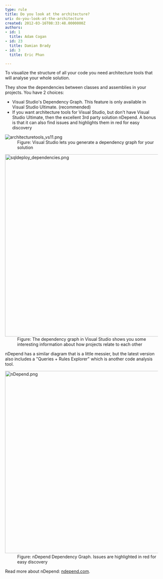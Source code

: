 ```yaml
---
type: rule
title: Do you look at the architecture?
uri: do-you-look-at-the-architecture
created: 2012-03-16T08:33:48.0000000Z
authors:
- id: 1
  title: Adam Cogan
- id: 23
  title: Damian Brady
- id: 3
  title: Eric Phan

---
```




<span class='intro'> <p>To visualize the structure of all your code you need architecture tools that will analyse your whole solution.<br></p>
<p>They show the dependencies between classes and assemblies in your projects.&#160;You have 2 choices&#58;</p>
<ul>
<li>Visual Studio's Dependency Graph. This feature is only available in Visual Studio Ultimate. (recommended)</li>
<li>If you want architecture tools for Visual Studio, but don't have Visual Studio Ultimate, then the excellent 3rd party solution nDepend. A bonus is that it can also find issues and highlights them in red for easy discovery<br></li>
</ul>
 </span>

<dl class="image"><dt><img src="/PublishingImages/ArchitectureToolsVS11.png" alt="architecturetools_vs11.png" /></dt><dd>Figure&#58; Visual Studio lets you generate a dependency graph for your solution</dd></dl><dl class="image"><dt><img src="/PublishingImages/DependencyDiagramInVS11.png" alt="sqldeploy_dependencies.png" style="width&#58;600px;" /> </dt><dd>Figure&#58; The dependency graph in Visual Studio&#160;shows you some interesting information about how projects relate to each other​<br></dd></dl><p>nDepend has a similar diagram that is a little messier, but the latest version also includes a &quot;Queries + Rules Explorer&quot; which is another code analysis tool.<br></p><dl class="image"><dt><img class="ms-rteCustom-ImageArea" src="/PublishingImages/nDependDependencyGraph.png" alt="nDepend.png" style="width&#58;600px;" />​ </dt><dd>Figure&#58; nDepend Dependency Graph. Issues are highlighted in red for easy discovery</dd></dl><p>Read more about nDepend&#58; <a href="http&#58;//www.ndepend.com/">ndepend.com</a>.</p>


